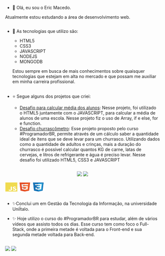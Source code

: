 - 👋 Olá, eu sou o Eric Macedo. 

Atualmente estou estudando a área de desenvolvimento web. 

##

- 🚀 As tecnologias que utilizo são:
    <ul>
        <li>HTML5</li>
        <li>CSS3</li>
        <li>JAVASCRIPT</li>
        <li>NODEJS</li>
        <li>MONGODB</li>
    </ul>
    
    Estou sempre em busca de mais conhecimentos sobre quaisquer tecnologias que estejam em alta no mercado e que possam me auxiliar em minha carreira profissional.
    
##

- ⭐ Segue alguns dos projetos que criei:
      
    <ul>
     <a href="https://github.com/ericDK89/Desafio-Colegio-Javascript"><li>Desafio para calcular média dos alunos</a>: Nesse projeto, foi utilizado o HTML5 juntamente com o JAVASCRIPT, para calcular a média de alunos de uma escola. Nesse projeto fiz o uso de Array, if e else, for e function.</>
     <a href="https://github.com/ericDK89/Desafio-churrascometro"><li>Desafio churrascômetro</a>: Esse projeto proposto pelo curso #ProgramadorBR, permite através de um cálculo saber a quantidade ideal de itens que se deve levar para um churrasco. Utilizando dados como a quantidade de adultos e crinças, mais a duração do churrasco é possível calcular quantos KG de carne, latas de cervejas, e litros de refrigerante e água é preciso levar. Nesse desafio foi utilizado HTML5, CSS3 e JAVASCRIPT</>
    </ul>       

##

<div align="center">
    <a href="https://github.com/ericDK89"></a>
  <img height="180em" src="https://github-readme-stats.vercel.app/api?username=ericDK89&show_icons=true&theme=dracula&include_all_commits=true&count_private=true"/>
  <img height="180em" src="https://github-readme-stats.vercel.app/api/top-langs/?username=ericDK89&layout=compact&langs_count=7&theme=dracula"/>
</div>
<div style="display: inline_block"><br>
  <img align="center" alt="Javascript" height="30" width="40" src="https://raw.githubusercontent.com/devicons/devicon/master/icons/javascript/javascript-plain.svg">
  <img align="center" alt="HTML" height="30" width="40" src="https://raw.githubusercontent.com/devicons/devicon/master/icons/html5/html5-original.svg">
  <img align="center" alt="CSS" height="30" width="40" src="https://raw.githubusercontent.com/devicons/devicon/master/icons/css3/css3-original.svg">
</div>

    
##
    
- ✨Conclui um em Gestão da Tecnologia da Informação, na universidade UniÍtalo. 


- ✨ Hoje utilizo o curso do #ProgramadorBR para estudar, além de vários vídeos que assisto todos os dias. Esse curso tem como foco o Full-Stack, onde a primeira metade é voltada para o Front-end e sua segunda metade voltada para Back-end.

##

<div> 
  <a href = "mailto:ericthr42@gmail.com"><img src="https://img.shields.io/badge/-Gmail-%23333?style=for-the-badge&logo=gmail&logoColor=white" target="_blank"></a>
  <a href="https://www.linkedin.com/in/eric-macedo-9b47601b1/" target="_blank"><img src="https://img.shields.io/badge/-LinkedIn-%230077B5?style=for-the-badge&logo=linkedin&logoColor=white" target="_blank"></a>  
</div>

